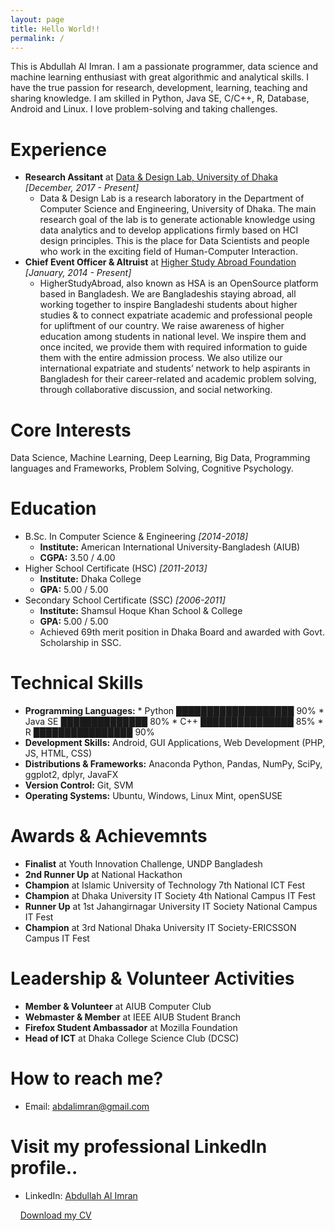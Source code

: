 ```yaml
---
layout: page
title: Hello World!!
permalink: /
---
```

This is Abdullah Al Imran. I am a passionate programmer, data science and machine learning enthusiast with great algorithmic and analytical skills. I have the true passion for research, development, learning, teaching and sharing knowledge. I am skilled in Python, Java SE, C/C++, R, Database, Android and Linux. I love problem-solving and taking challenges.

# Experience
* **Research Assitant** at <a href="https://www.dndlab.org" target="_blank">Data & Design Lab, University of Dhaka</a> _[December, 2017 - Present]_
    * Data & Design Lab is a research laboratory in the Department of Computer Science and Engineering, University of Dhaka. The main research goal of the lab is to generate actionable knowledge using data analytics and to develop applications firmly based on HCI design principles. This is the place for Data Scientists and people who work in the exciting field of Human-Computer Interaction.
* **Chief Event Officer & Altruist** at <a href="https://www.higherstudyabroad.com/" target="_blank">Higher Study Abroad Foundation</a> _[January, 2014 - Present]_
    * HigherStudyAbroad, also known as HSA is an OpenSource platform based in Bangladesh. We are Bangladeshis staying abroad, all working together to inspire Bangladeshi students about higher studies & to connect expatriate academic and professional people for upliftment of our country.
    We raise awareness of higher education among students in national level. We inspire them and once incited, we provide them with required information to guide them with the entire admission process. We also utilize our international expatriate and students’ network to help aspirants in Bangladesh for their career-related and academic problem solving, through collaborative discussion, and social networking.



# Core Interests
Data Science, Machine Learning, Deep Learning, Big Data, Programming languages and Frameworks, Problem Solving, Cognitive Psychology.


# Education
* B.Sc. In Computer Science & Engineering _[2014-2018]_
  * **Institute:** American International University-Bangladesh (AIUB)
  * **CGPA:** 3.50 / 4.00
* Higher School Certificate (HSC) _[2011-2013]_
  * **Institute:** Dhaka College
  * **GPA:** 5.00 / 5.00
* Secondary School Certificate (SSC) _[2006-2011]_
  * **Institute:** Shamsul Hoque Khan School & College
  * **GPA:** 5.00 / 5.00
  * Achieved 69th merit position in Dhaka Board and awarded with Govt. Scholarship in SSC.


# Technical Skills
* **Programming Languages:** 
      * Python     ███████████████████ 90%
      * Java SE    ██████████████  80%
      * C++        ███████████████ 85%
      * R          ████████████████ 90%
* **Development Skills:** Android, GUI Applications, Web Development (PHP, JS, HTML, CSS)
* **Distributions & Frameworks:** Anaconda Python, Pandas, NumPy, SciPy, ggplot2, dplyr, JavaFX
* **Version Control:** Git, SVM
* **Operating Systems:** Ubuntu, Windows, Linux Mint, openSUSE


# Awards & Achievemnts
* **Finalist** at Youth Innovation Challenge, UNDP Bangladesh
* **2nd Runner Up** at National Hackathon
* **Champion** at Islamic University of Technology 7th National ICT Fest
* **Champion** at Dhaka University IT Society 4th National Campus IT Fest
* **Runner Up** at 1st Jahangirnagar University IT Society National Campus IT Fest
* **Champion** at 3rd National Dhaka University IT Society-ERICSSON Campus IT Fest

# Leadership & Volunteer Activities
* **Member & Volunteer** at AIUB Computer Club
* **Webmaster & Member** at IEEE AIUB Student Branch
* **Firefox Student Ambassador** at Mozilla Foundation
* **Head of ICT** at Dhaka College Science Club (DCSC)


# How to reach me?
* Email: [abdalimran@gmail.com](mailto:abdalimran@gmail.com)


# Visit my professional LinkedIn profile..
* LinkedIn: <a href="https://bd.linkedin.com/in/abdalimran" target="_blank">Abdullah Al Imran</a>

&nbsp;&nbsp;&nbsp;&nbsp;<a href="https://drive.google.com/open?id=1u4Lhdsussgbd7-8t_VkXa5SGHZ0JoziM" target="_blank">Download my CV</a>

